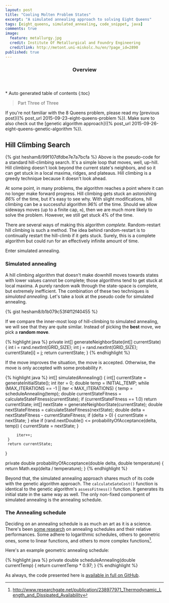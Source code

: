 ```yaml
---
layout: post
title: "Cooling Molten Problem States"
excerpt: "A simulated annealing approach to solving Eight Queens"
tags: [eight_queens, simulated_annealing, code_snippet, java]
comments: true
image:
  feature: metallurgy.jpg
  credit: Institute Of Metallurgical and Foundry Engineering
  creditlink: http://metont.uni-miskolc.hu/en/?page_id=2890
published: true
---
```


<section id="table-of-contents" class="toc">
  <header>
    <h3>Overview</h3>
  </header>
<div id="drawer" markdown="1">
*  Auto generated table of contents
{:toc}
</div>
</section><!-- /#table-of-contents -->

> Part Three of Three

If you're not familiar with the 8 Queens problem, please read my [previous post]({% post_url 2015-09-23-eight-queens-problem %}). Make sure to also check out the [genetic algorithm approach]({% post_url 2015-09-26-eight-queens-genetic-algorithm %}).

## Hill Climbing Search

{% gist hesham8/99f107dfdbe7e7a7bcfa %}
Above is the pseudo-code for a standard hill-climbing search. It's a simple loop that moves, well, up-hill. Hill climbing doesn't look beyond the current state's neighbors, and so it can get stuck in a local maxima, ridges, and plateaus. Hill climbing is a greedy technique because it doesn't look ahead.

At some point, in many problems, the algorithm reaches a point where it can no longer make forward progress. Hill climbing gets stuck an astonishing *86%* of the time, but it's easy to see why. With slight modifications, hill climbing can be a successful algorithm *96%* of the time. Should we allow sideways moves (up to a finite cap, `m`), then we are much more likely to solve the problem. However, we still get stuck 4% of the time.

There are several ways of making this algorithm *complete*. Random-restart hill climbing is such a method. The idea behind random-restart is to continually restart the hill-climb if it gets stuck. Surely, this is a complete algorithm but could run for an effectively infinite amount of time.

Enter simulated annealing.

### Simulated annealing

A hill climbing algorithm that doesn't make downhill moves towards states with lower values cannot be complete; those algorithms tend to get stuck at local maxima. A purely random walk through the state-space is complete, but extremely inefficient. The combination of these two techniques is *simulated annealing*. Let's take a look at the pseudo code for simulated annealing.

{% gist hesham8/b1b079c53f4f12f40455 %}

If we compare the inner-most loop of hill-climbing to simulated annealing, we will see that they are quite similar. Instead of picking the **best** move, we pick a **random move**.

{% highlight java %}
private int[] generateNeighborState(int[] currentState) {
    int i = rand.nextInt(GRID_SIZE);
    int j = rand.nextInt(GRID_SIZE);
    currentState[i] = j;
    return currentState;
}
{% endhighlight %}

If the move improves the situation, the move is accepted. Otherwise, the move is only accepted with some probability `P`.

{% highlight java %}
int[] simulatedAnnealing() {
     int[] currentState = generateInitialState();
     int iter = 0;
     double temp = INITIAL_TEMP;
     while (MAX_ITERATIONS == -1 || iter < MAX_ITERATIONS) {
         temp = scheduleAnnealing(temp);
         double currentStateFitness = calculateStateFitness(currentState);
         if (currentStateFitness == 1.0) return currentState;
         int[] nextState = generateNeighborState(currentState);
         double nextStateFitness = calculateStateFitness(nextState);
         double delta = nextStateFitness - currentStateFitness;
         if (delta > 0) {
             currentState = nextState;
         } else if (rand.nextDouble() <= probabilityOfAcceptance(delta, temp)) {
             currentState = nextState;
         }

         iter++;
     }
     return currentState;
 }

 private double probabilityOfAcceptance(double delta, double temperature) {
     return Math.exp(delta / temperature);
 }
{% endhighlight %}

Beyond that, the simulated annealing approach shares much of its code with the genetic algorithm approach. The `calculateSateCost()` function is identical to the genetic algorithm's `assessFitness()` function. It generates its initial state in the same way as well. The only non-fixed component of simulated annealing is the annealing schedule.

### The Annealing schedule

Deciding on an annealing schedule is as much an art as it is a science. There's been [some research](http://www.fys.ku.dk/~andresen/BAhome/ownpapers/permanents/annealSched.pdf) on annealing schedules and their relative performances. Some adhere to logarithmic schedules, others to geometric ones, some to linear functions, and others to more complex functions[^1].

[^1]: <http://www.researchgate.net/publication/238977971_Thermodynamic_Length_and_Dissipated_Availability>

Here's an example geometric annealing schedule:

{% highlight java %}
private double scheduleAnnealing(double currentTemp) {
    return currentTemp * 0.97;
}
{% endhighlight %}

As always, the code presented here is [available in full on GitHub](https://github.com/hesham8/daily-challenge/blob/master/8Queens/SimulatedAnnealing.java).
